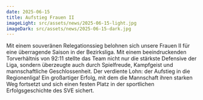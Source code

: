```yaml
---
date: 2025-06-15
title: Aufstieg Frauen II
imageLight: src/assets/news/2025-06-15-light.jpg
imageDark: src/assets/news/2025-06-15-dark.jpg
---
```


Mit einem souveränen Relegationssieg belohnen sich unsere Frauen II für eine überragende Saison in der Bezirksliga. Mit einem beeindruckenden Torverhältnis von 92:11 stellte das Team nicht nur die stärkste Defensive der Liga, sondern überzeugte auch durch Spielfreude, Kampfgeist und mannschaftliche Geschlossenheit. Der verdiente Lohn: der Aufstieg in die Regionenliga! Ein großartiger Erfolg, mit dem die Mannschaft ihren starken Weg fortsetzt und sich einen festen Platz in der sportlichen Erfolgsgeschichte des SVE sichert.